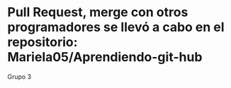 # Pull Request, merge con otros programadores se llevó a cabo en el repositorio: Mariela05/Aprendiendo-git-hub 
Grupo 3
